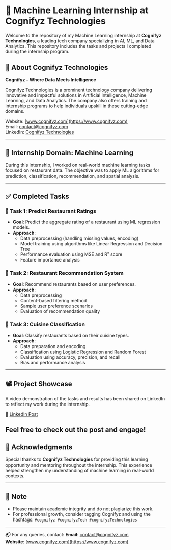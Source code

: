 # 🧠 Machine Learning Internship at Cognifyz Technologies

Welcome to the repository of my Machine Learning internship at **Cognifyz Technologies**, a leading tech company specializing in AI, ML, and Data Analytics. This repository includes the tasks and projects I completed during the internship program.

## 📌 About Cognifyz Technologies

**Cognifyz – Where Data Meets Intelligence**

Cognifyz Technologies is a prominent technology company delivering innovative and impactful solutions in Artificial Intelligence, Machine Learning, and Data Analytics. The company also offers training and internship programs to help individuals upskill in these cutting-edge domains.

Website: [www.cognifyz.com](https://www.cognifyz.com)  
Email: contact@cognifyz.com  
LinkedIn: [Cognifyz Technologies](https://linkedin.com/company/cognifyz-technologies)

---

## 🎯 Internship Domain: Machine Learning

During this internship, I worked on real-world machine learning tasks focused on restaurant data. The objective was to apply ML algorithms for prediction, classification, recommendation, and spatial analysis.

---

## ✅ Completed Tasks

### 🔹 Task 1: Predict Restaurant Ratings
- **Goal**: Predict the aggregate rating of a restaurant using ML regression models.
- **Approach**:
  - Data preprocessing (handling missing values, encoding)
  - Model training using algorithms like Linear Regression and Decision Tree
  - Performance evaluation using MSE and R² score
  - Feature importance analysis

### 🔹 Task 2: Restaurant Recommendation System
- **Goal**: Recommend restaurants based on user preferences.
- **Approach**:
  - Data preprocessing
  - Content-based filtering method
  - Sample user preference scenarios
  - Evaluation of recommendation quality

### 🔹 Task 3: Cuisine Classification
- **Goal**: Classify restaurants based on their cuisine types.
- **Approach**:
  - Data preparation and encoding
  - Classification using Logistic Regression and Random Forest
  - Evaluation using accuracy, precision, and recall
  - Bias and performance analysis

---

## 📽️ Project Showcase

A video demonstration of the tasks and results has been shared on LinkedIn to reflect my work during the internship.

🔗 [LinkedIn Post](#)

Feel free to check out the post and engage!  
---

## 🙌 Acknowledgments

Special thanks to **Cognifyz Technologies** for providing this learning opportunity and mentoring throughout the internship. This experience helped strengthen my understanding of machine learning in real-world contexts.

---

## 📢 Note

- Please maintain academic integrity and do not plagiarize this work.
- For professional growth, consider tagging Cognifyz and using the hashtags:
  `#cognifyz #cognifyzTech #cognifyzTechnologies`

---

📬 For any queries, contact:
**Email**: contact@cognifyz.com  
**Website**: [www.cognifyz.com](https://www.cognifyz.com)
